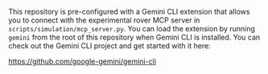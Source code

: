 This repository is pre-configured with a Gemini CLI extension that allows you to connect with the experimental rover MCP server in `scripts/simulation/mcp_server.py`. You can load the extension by running `gemini` from the root of this repository when Gemini CLI is installed. You can check out the Gemini CLI project and get started with it here:

https://github.com/google-gemini/gemini-cli

